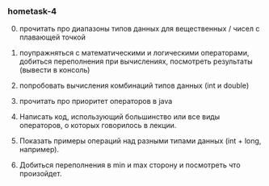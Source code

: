 ### hometask-4

0) прочитать про диапазоны типов данных для вещественных / чисел с плавающей точкой

1) поупражняться с математическими и логическими операторами, добиться переполнения при вычислениях, посмотреть результаты (вывести в консоль)

2) попробовать вычисления комбинаций типов данных (int и double)

3) прочитать про приоритет операторов в java

4) Написать код, использующий большинство или все виды операторов, о которых говорилось в лекции.

5) Показать примеры операций над разными типами данных (int + long, например).

6) Добиться переполнения в min и max сторону и посмотреть что произойдет.
